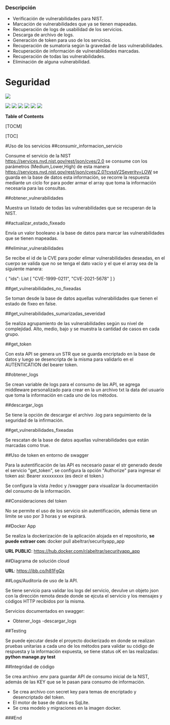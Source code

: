 
### Descripción

- Verificación de vulnerabilidades para NIST.
- Marcación de vulnerabilidades que ya se tienen mapeadas.
- Recuperación de logs de usabilidad de los servicios.
- Descarga de archivo de logs.
- Generación de token para uso de los servicios.
- Recuperación de sumatoria según la gravedad de lass vulnerabilidades.
- Recuperación de información de vulnerabilidades marcadas.
- Recuperación de todas las vulnerabilidades.
- Eliminación de alguna vulnerabilidad.

# Seguridad

![](https://encrypted-tbn0.gstatic.com/images?q=tbn:ANd9GcQIdf4B1XRsQWRuSTmVb61INDI-_Rpsu1LLUw&s)

![](https://img.shields.io/github/stars/pandao/editor.md.svg) ![](https://img.shields.io/github/forks/pandao/editor.md.svg) ![](https://img.shields.io/github/tag/pandao/editor.md.svg) ![](https://img.shields.io/github/release/pandao/editor.md.svg) ![](https://img.shields.io/github/issues/pandao/editor.md.svg) ![](https://img.shields.io/bower/v/editor.md.svg)


**Table of Contents**

[TOCM]

[TOC]

#Uso de los servicios
##consumir_informacion_servicio

Consume el servicio de la NIST https://services.nvd.nist.gov/rest/json/cves/2.0
se consume con los parámetros (Medium,Lower,High)
de esta manera https://services.nvd.nist.gov/rest/json/cves/2.0?cvssV2Severity=LOW 
se guarda en la base de datos esta información, se recorre la respuesta mediante un ciclo for para poder armar el array que toma la información necesaria para las consultas.

##obtener_vulnerabilidades

Muestra un listado de todas las vulnerabilidades que se recuperan de la NIST.

##actualizar_estado_fixeado

Envía un valor booleano a la base de datos para marcar las vulnerabilidades que se tienen mapeadas.


##eliminar_vulnerabilidades

Se recibe el id de la CVE para poder elimar vulnerabilidades deseadas, en el cuerpo se valida que no se tenga el dato vacío y el que el array sea de la siguiente manera:

{ "ids": List [ "CVE-1999-0211", "CVE-2021-5678" ] }


##get_vulnerabilidades_no_fixeadas

Se toman desde la base de datos aquellas vulnerabilidades que tienen el estado de fixeo en false.


##get_vulnerabilidades_sumarizadas_severidad

Se realiza agrupamiento de las vulnerabilidades según su nivel de complejidad.
Alto, medio, bajo y se muestra la cantidad de casos en cada grupo.



##get_token

Con esta API se genera un STR que se guarda encriptado en la base de datos y luego se desencripta de la misma para validarlo en el AUTENTICATION del bearer token.


##obtener_logs

Se crean variable de logs para el consumo de las API, se agrega middleware personalizado para crear en la un archivo txt la data del usuario que toma la información en cada uno de los métodos.


##descargar_logs

Se tiene la opción de descargar el archivo .log para seguimiento de la seguridad de la infirmación.



##get_vulnerabilidades_fixeadas

Se rescatan de la base de datos aquellas vulnerabilidades que están marcadas como true.

##Uso de token en entorno de swagger

Para la autentificación de las API es necesario pasar el str generado desde el servicio "get_token", se configura la opción "Authorize" para ingresar el token asi:
Bearer xxxxxxxxx (es decir el token.)


Se configura la vista /redoc y /swagger para visualizar la documentación del consumo de la información.

##Consideraciones del token

No se permite el uso de los servicio sin autentificación, además tiene un limite se uso por 3 horas y se expirará.

##Docker App

Se realiza la dockerización de la aplicación alojada en el repositorio, **se puede extraer con:** docker pull abeltrar/securityapp_app

**URL PUBLIC**: https://hub.docker.com/r/abeltrar/securityapp_app



##Diagrama de solución cloud

**URL**: https://ibb.co/h81FgQx


##Logs/Auditoría de uso de la API.

Se tiene servicio para validar los logs del servicio, devulve un objeto json con la dirección remota desde donde se ejcuta el servicio y los mensajes y códigos HTTP recibidos por la misma.

Servicios documentados en swagger:
- Obtener_logs
-descargar_logs

##Testing

Se puede ejecutar desde el proyecto dockerizado en donde se realizan pruebas unitarias a cada uno de los métodos para validar su código de respuesta y la información expuesta, se tiene status oK en las realizadas:
**python manage.py test**


##Integridad de código

Se crea archivo .env para guardar API de consumo inicial de la NIST, además de las KEY que se le pasan para consumo de información.

- Se crea archivo con secret key para temas de encriptado y desencriptado del token.
- El motor de base de datos es SqLite.
- Se crea modelo y migraciones en la imagen docker.









###End
